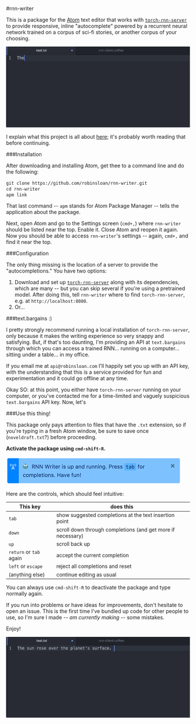 #rnn-writer

This is a package for the [Atom](https://atom.io/) text editor that works with [`torch-rnn-server`](https://github.com/robinsloan/torch-rnn-server) to provide responsive, inline "autocomplete" powered by a recurrent neural network trained on a corpus of sci-fi stories, or another corpus of your choosing.

<img src="img/rnn-example-1.gif" width="640" />

I explain what this project is all about [here](https://www.robinsloan.com/note/writing-with-the-machine); it's probably worth reading that before continuing.

###Installation

After downloading and installing Atom, get thee to a command line and do the following:

```
git clone https://github.com/robinsloan/rnn-writer.git
cd rnn-writer
apm link
```

That last command -- `apm` stands for Atom Package Manager -- tells the application about the package.

Next, open Atom and go to the Settings screen (`cmd+,`) where `rnn-writer` should be listed near the top. Enable it. Close Atom and reopen it again. Now you should be able to access `rnn-writer`'s settings -- again, `cmd+,` and find it near the top.

###Configuration

The only thing missing is the location of a server to provide the "autocompletions." You have two options:

1. Download and set up [`torch-rnn-server`](https://github.com/robinsloan/torch-rnn-server) along with its dependencies, which are many -- but you can skip several if you're using a pretrained model. After doing this, tell `rnn-writer` where to find `torch-rnn-server`, e.g. at `http://localhost:8080`.
2. Or...

###text.bargains :)

I pretty strongly recommend running a local installation of `torch-rnn-server`, only because it makes the writing experience so very snappy and satisfying. But, if that's too daunting, I'm providing an API at `text.bargains` through which you can access a trained RNN... running on a computer... sitting under a table... in my office.

If you email me at `api@robinsloan.com` I'll happily set you up with an API key, with the understanding that this is a service provided for fun and experimentation and it could go offline at any time.

Okay SO: at this point, you either have `torch-rnn-server` running on your computer, or you've contacted me for a time-limited and vaguely suspicious `text.bargains` API key. Now, let's

###Use this thing!

This package only pays attention to files that have the `.txt` extension, so if you're typing in a fresh Atom window, be sure to save once (`noveldraft.txt`?) before proceeding.

**Activate the package using `cmd-shift-R`.**

<img src="img/rnn-success.png" />

Here are the controls, which should feel intuitive:

| This key| does this
|---------|---------
|`tab`    | show suggested completions at the text insertion point
|`down` | scroll down through completions (and get more if necessary)
|`up` | scroll back up
|`return` or `tab` again | accept the current completion
|`left` or `escape` | reject all completions and reset
|(anything else) | continue editing as usual

You can always use `cmd-shift-R` to deactivate the package and type normally again.

If you run into problems or have ideas for improvements, don't hesitate to open an issue. This is the first time I've bundled up code for other people to use, so I'm sure I made -- _am currently making_ -- some mistakes.

Enjoy!

<img src="img/rnn-example-weird.gif" width="640" />
